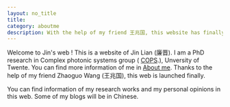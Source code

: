 ```yaml
---
layout: no_title
title:      
category: aboutme
description: With the help of my friend 王兆国, this website has finally launched sucessfullly. 
---
```


Welcome to Jin's web ! This is a website of Jin Lian (廉晋). I am a PhD research in Complex photonic systems group ( <a href="http://cops.nano-cops.com/">COPS</a>.), Unversity of Twente. You can find more information of me in <a href="/aboutme">About me</a>.  Thanks to the help of my friend Zhaoguo Wang (王兆国), this web is launched finally.

You can find information of my research works and my personal opinions in this web. Some of my blogs will be in Chinese.

